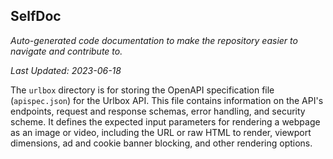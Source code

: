 <!--- START SELFDOC --->
## SelfDoc
_Auto-generated code documentation to make the repository easier to navigate and contribute to._

_Last Updated: 2023-06-18_

The `urlbox` directory is for storing the OpenAPI specification file (`apispec.json`) for the Urlbox API. This file contains information on the API's endpoints, request and response schemas, error handling, and security scheme. It defines the expected input parameters for rendering a webpage as an image or video, including the URL or raw HTML to render, viewport dimensions, ad and cookie banner blocking, and other rendering options.

<!--- END SELFDOC --->